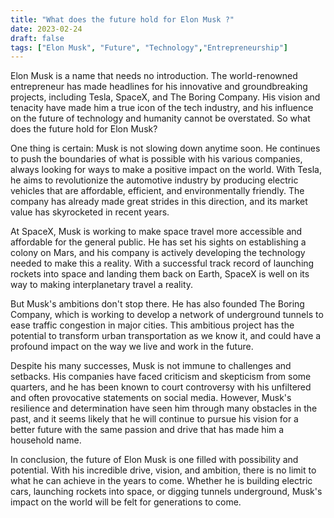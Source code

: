 ```yaml
---
title: "What does the future hold for Elon Musk ?"
date: 2023-02-24
draft: false
tags: ["Elon Musk", "Future", "Technology","Entrepreneurship"]
---
```

Elon Musk is a name that needs no introduction. The world-renowned entrepreneur has made headlines for his innovative and groundbreaking projects, including Tesla, SpaceX, and The Boring Company. His vision and tenacity have made him a true icon of the tech industry, and his influence on the future of technology and humanity cannot be overstated. So what does the future hold for Elon Musk?

One thing is certain: Musk is not slowing down anytime soon. He continues to push the boundaries of what is possible with his various companies, always looking for ways to make a positive impact on the world. With Tesla, he aims to revolutionize the automotive industry by producing electric vehicles that are affordable, efficient, and environmentally friendly. The company has already made great strides in this direction, and its market value has skyrocketed in recent years.

At SpaceX, Musk is working to make space travel more accessible and affordable for the general public. He has set his sights on establishing a colony on Mars, and his company is actively developing the technology needed to make this a reality. With a successful track record of launching rockets into space and landing them back on Earth, SpaceX is well on its way to making interplanetary travel a reality.

But Musk's ambitions don't stop there. He has also founded The Boring Company, which is working to develop a network of underground tunnels to ease traffic congestion in major cities. This ambitious project has the potential to transform urban transportation as we know it, and could have a profound impact on the way we live and work in the future.

Despite his many successes, Musk is not immune to challenges and setbacks. His companies have faced criticism and skepticism from some quarters, and he has been known to court controversy with his unfiltered and often provocative statements on social media. However, Musk's resilience and determination have seen him through many obstacles in the past, and it seems likely that he will continue to pursue his vision for a better future with the same passion and drive that has made him a household name.

In conclusion, the future of Elon Musk is one filled with possibility and potential. With his incredible drive, vision, and ambition, there is no limit to what he can achieve in the years to come. Whether he is building electric cars, launching rockets into space, or digging tunnels underground, Musk's impact on the world will be felt for generations to come.